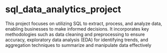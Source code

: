 # sql_data_analytics_project
This project focuses on utilizing SQL to extract, process, and analyze data, enabling businesses to make informed decisions. It incorporates key methodologies such as data cleaning and preprocessing to ensure accuracy, exploratory data analysis (EDA) for identifying trends, and aggregation techniques to summarize and manipulate data effectively
